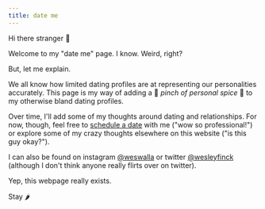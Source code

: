 ```yaml
---
title: date me
---
```

Hi there stranger 👋

Welcome to my "date me" page. I know. Weird, right?

But, let me explain.

We all know how limited dating profiles are at representing our personalities accurately. This page is my way of adding a 🤌 *pinch of personal spice* 🤌 to my otherwise bland dating profiles.

Over time, I'll add some of my thoughts around dating and relationships. For now, though, feel free to [schedule a date](https://calendly.com/wesleyfinck/meet) with me ("wow so professional!") or explore some of my crazy thoughts elsewhere on this website ("is this guy okay?").

I can also be found on instagram [@weswalla](https://www.instagram.com/weswalla/) or twitter [@wesleyfinck](https://twitter.com/wesleyfinck) (although I don't think anyone really flirts over on twitter).

Yep, this webpage really exists.

Stay 🌶️

